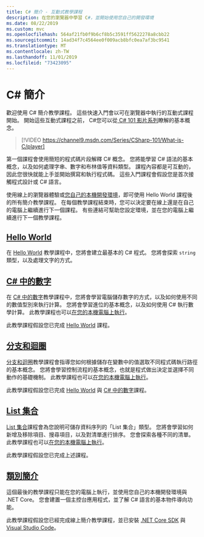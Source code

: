 ```yaml
---
title: C# 簡介 - 互動式教學課程
description: 在您的瀏覽器中學習 C#，並開始使用您自己的開發環境
ms.date: 08/22/2019
ms.custom: mvc
ms.openlocfilehash: 564af21fb0f9b6cf8b5c3591ff5622278a8cbb22
ms.sourcegitcommit: 14ad34f7c4564ee0f009acb8bfc0ea7af3bc9541
ms.translationtype: MT
ms.contentlocale: zh-TW
ms.lasthandoff: 11/01/2019
ms.locfileid: "73423095"
---
```

# <a name="introduction-to-c"></a>C\# 簡介

歡迎使用 C# 簡介教學課程。 這些快速入門會以可在瀏覽器中執行的互動式課程開始。 開始這些互動式課程之前， C#您可以從[ C# 101 影片系列](https://aka.ms/dotnet3-csharp)瞭解的基本概念。

> [!VIDEO https://channel9.msdn.com/Series/CSharp-101/What-is-C/player]

第一個課程會使用簡短的程式碼片段解釋 C# 概念。 您將能學習 C# 語法的基本概念，以及如何處理字串、數字和布林值等資料類型。 課程內容都是可互動的，因此您很快就能上手並開始撰寫和執行程式碼。 這些入門課程會假設您是首次接觸程式設計或 C# 語言。

使用線上的瀏覽器體驗或[您自己的本機開發環境](local-environment.md)，即可使用 Hello World 課程後的所有簡介教學課程。 在每個教學課程結束時，您可以決定要在線上還是在自己的電腦上繼續進行下一個課程。 有些連結可幫助您設定環境，並在您的電腦上繼續進行下一個教學課程。

## <a name="hello-worldhello-worldyml"></a>[Hello World](hello-world.yml)

在 [Hello World](hello-world.yml) 教學課程中，您將會建立最基本的 C# 程式。 您將會探索 `string` 類型，以及處理文字的方式。

## <a name="numbers-in-cnumbers-in-csharpyml"></a>[C# 中的數字](numbers-in-csharp.yml)

在 [C# 中的數字](numbers-in-csharp.yml)教學課程中，您將會學習電腦儲存數字的方式，以及如何使用不同的數值型別來執行計算。 您將會學習進位的基本概念，以及如何使用 C# 執行數學計算。 此教學課程也可以[在您的本機電腦上執行](numbers-in-csharp-local.md)。

此教學課程假設您已完成 [Hello World](hello-world.yml) 課程。

## <a name="branches-and-loopsbranches-and-loopsyml"></a>[分支和迴圈](branches-and-loops.yml)

[分支和迴圈](branches-and-loops.yml)教學課程會指導您如何根據儲存在變數中的值選取不同程式碼執行路徑的基本概念。 您將會學習控制流程的基本概念，也就是程式做出決定並選擇不同動作的基礎機制。 此教學課程也可以[在您的本機電腦上執行](branches-and-loops-local.md)。

此教學課程假設您已完成 [Hello World](hello-world.yml) 與 [C# 中的數字](numbers-in-csharp.yml)課程。

## <a name="list-collectionlist-collectionyml"></a>[List 集合](list-collection.yml)

[List 集合](list-collection.yml)課程會為您說明可儲存資料序列的「List 集合」類型。 您將會學習如何新增及移除項目、搜尋項目，以及對清單進行排序。 您會探索各種不同的清單。 此教學課程也可以[在您的本機電腦上執行](arrays-and-collections.md)。

此教學課程假設您已完成上述課程。

## <a name="introduction-to-classesintroduction-to-classesmd"></a>[類別簡介](introduction-to-classes.md)

這個最後的教學課程只能在您的電腦上執行，並使用您自己的本機開發環境與 .NET Core。
您會建置一個主控台應用程式，並了解 C# 語言的基本物件導向功能。

此教學課程假設您已經完成線上簡介教學課程，並已安裝 [.NET Core SDK](https://dotnet.microsoft.com/download) 與 [Visual Studio Code](https://code.visualstudio.com/)。
